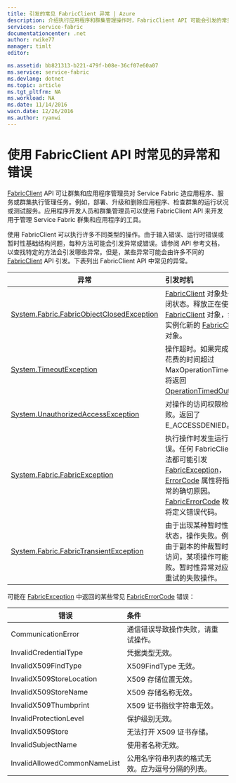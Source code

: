 ```yaml
---
title: 引发的常见 FabricClient 异常 | Azure
description: 介绍执行应用程序和群集管理操作时，FabricClient API 可能会引发的常见异常和错误。
services: service-fabric
documentationcenter: .net
author: rwike77
manager: timlt
editor: 

ms.assetid: bb821313-b221-479f-b08e-36cf07e60a07
ms.service: service-fabric
ms.devlang: dotnet
ms.topic: article
ms.tgt_pltfrm: NA
ms.workload: NA
ms.date: 11/14/2016
wacn.date: 12/26/2016
ms.author: ryanwi
---
```


# 使用 FabricClient API 时常见的异常和错误
[FabricClient](https://docs.microsoft.com/dotnet/api/system.fabric.fabricclient#System_Fabric_FabricClient) API 可让群集和应用程序管理员对 Service Fabric 造应用程序、服务或群集执行管理任务。例如，部署、升级和删除应用程序、检查群集的运行状况或测试服务。应用程序开发人员和群集管理员可以使用 FabricClient API 来开发用于管理 Service Fabric 群集和应用程序的工具。

使用 FabricClient 可以执行许多不同类型的操作。由于输入错误、运行时错误或暂时性基础结构问题，每种方法可能会引发异常或错误。请参阅 API 参考文档，以查找特定的方法会引发哪些异常。但是，某些异常可能会由许多不同的 [FabricClient](https://docs.microsoft.com/dotnet/api/system.fabric.fabricclient#System_Fabric_FabricClient) API 引发。下表列出 FabricClient API 中常见的异常。

|异常| 引发时机|
|---------|:-----------|
|[System.Fabric.FabricObjectClosedException](https://msdn.microsoft.com/zh-cn/library/system.fabric.fabricobjectclosedexception.aspx)|[FabricClient](https://msdn.microsoft.com/zh-cn/library/system.fabric.fabricclient.aspx) 对象处于关闭状态。释放正在使用的 [FabricClient](https://msdn.microsoft.com/zh-cn/library/system.fabric.fabricclient.aspx) 对象，然后实例化新的 [FabricClient](https://msdn.microsoft.com/zh-cn/library/system.fabric.fabricclient.aspx) 对象。 |
|[System.TimeoutException](https://msdn.microsoft.com/zh-cn/library/system.timeoutexception.aspx)|操作超时。如果完成操作花费的时间超过 MaxOperationTimeout，将返回 [OperationTimedOut](https://msdn.microsoft.com/zh-cn/library/system.fabric.fabricerrorcode.aspx)。|
|[System.UnauthorizedAccessException](https://msdn.microsoft.com/zh-cn/library/system.unauthorizedaccessexception.aspx)|对操作的访问权限检查失败。返回了 E\_ACCESSDENIED。|
|[System.Fabric.FabricException](https://msdn.microsoft.com/zh-cn/library/system.fabric.fabricexception.aspx)|执行操作时发生运行时错误。任何 FabricClient 方法都可能引发 [FabricException](https://msdn.microsoft.com/zh-cn/library/system.fabric.fabricexception.aspx)，[ErrorCode](https://msdn.microsoft.com/zh-cn/library/system.fabric.fabricexception.errorcode.aspx) 属性将指示异常的确切原因。[FabricErrorCode](https://msdn.microsoft.com/zh-cn/library/system.fabric.fabricerrorcode.aspx) 枚举中将定义错误代码。|
|[System.Fabric.FabricTransientException](https://msdn.microsoft.com/zh-cn/library/system.fabric.fabrictransientexception.aspx)|由于出现某种暂时性错误状态，操作失败。例如，由于副本的仲裁暂时不可访问，某项操作可能会失败。暂时性异常对应于可重试的失败操作。|

可能在 [FabricException](https://msdn.microsoft.com/zh-cn/library/system.fabric.fabricexception.aspx) 中返回的某些常见 [FabricErrorCode](https://msdn.microsoft.com/zh-cn/library/system.fabric.fabricerrorcode.aspx) 错误：

|错误| 条件|
|---------|:-----------|
|CommunicationError|通信错误导致操作失败，请重试操作。|
|InvalidCredentialType|凭据类型无效。|
|InvalidX509FindType|X509FindType 无效。|
|InvalidX509StoreLocation|X509 存储位置无效。|
|InvalidX509StoreName|X509 存储名称无效。|
|InvalidX509Thumbprint|X509 证书指纹字符串无效。|
|InvalidProtectionLevel|保护级别无效。|
|InvalidX509Store|无法打开 X509 证书存储。|
|InvalidSubjectName|使用者名称无效。|
|InvalidAllowedCommonNameList|公用名字符串列表的格式无效。应为逗号分隔的列表。|

<!---HONumber=Mooncake_1219_2016-->